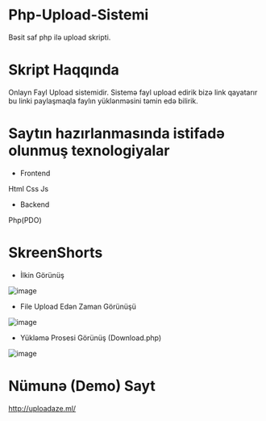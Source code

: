# Php-Upload-Sistemi
Bəsit saf php ilə upload skripti.
# Skript Haqqında
Onlayn Fayl Upload sistemidir. Sistemə fayl upload edirik bizə link qayatarır bu linki paylaşmaqla faylın yüklənməsini təmin edə bilirik.
# Saytın hazırlanmasında istifadə olunmuş texnologiyalar
- Frontend

Html 
Css
Js
- Backend

Php(PDO)

# SkreenShorts
- İlkin Görünüş

![image](https://user-images.githubusercontent.com/70813725/114572904-f7189200-9c88-11eb-9849-c77910847100.png)

- File Upload Edən Zaman Görünüşü

![image](https://user-images.githubusercontent.com/70813725/114573206-3a730080-9c89-11eb-9d97-668595c1a4d1.png)

- Yükləmə Prosesi Görünüş (Download.php)

![image](https://user-images.githubusercontent.com/70813725/114573433-6e4e2600-9c89-11eb-99b8-c0291826b173.png)
# Nümunə (Demo) Sayt
http://uploadaze.ml/
